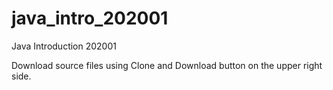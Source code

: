 # java_intro_202001
Java Introduction 202001 

Download source files using Clone and Download button on the upper right side.
